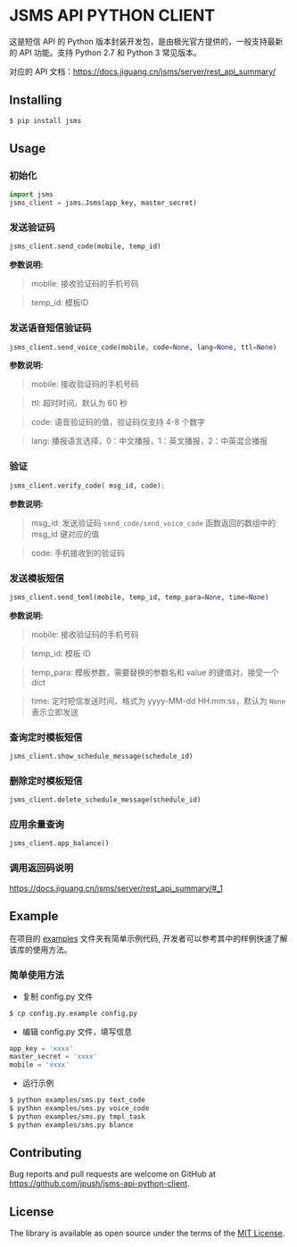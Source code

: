 # JSMS API PYTHON CLIENT

这是短信 API 的 Python 版本封装开发包，是由极光官方提供的，一般支持最新的 API 功能。支持 Python 2.7 和 Python 3 常见版本。

对应的 API 文档：https://docs.jiguang.cn/jsms/server/rest_api_summary/

## Installing

```bash
$ pip install jsms
```

## Usage

### 初始化

```python
import jsms
jsms_client = jsms.Jsms(app_key, master_secret)
```

### 发送验证码

```python
jsms_client.send_code(mobile, temp_id)
```

**参数说明:**

> mobile: 接收验证码的手机号码

> temp_id: 模板ID

### 发送语音短信验证码

```python
jsms_client.send_voice_code(mobile, code=None, lang=None, ttl=None)
```

**参数说明:**

> mobile: 接收验证码的手机号码

> ttl: 超时时间，默认为 60 秒

> code: 语音验证码的值，验证码仅支持 4-8 个数字

> lang: 播报语言选择，0：中文播报，1：英文播报，2：中英混合播报

### 验证

```python
jsms_client.verify_code( msg_id, code);
```

**参数说明:**

> msg_id: 发送验证码 `send_code/send_voice_code` 函数返回的数组中的 msg_id 键对应的值

> code: 手机接收到的验证码

### 发送模板短信

```python
jsms_client.send_teml(mobile, temp_id, temp_para=None, time=None)
```

**参数说明:**

> mobile: 接收验证码的手机号码

> temp_id: 模板 ID

> temp_para: 模板参数，需要替换的参数名和 value 的键值对，接受一个 dict

> time: 定时短信发送时间，格式为 yyyy-MM-dd HH:mm:ss，默认为 `None` 表示立即发送

### 查询定时模板短信

```python
jsms_client.show_schedule_message(schedule_id)
```

### 删除定时模板短信

```python
jsms_client.delete_schedule_message(schedule_id)
```

### 应用余量查询

```python
jsms_client.app_balance()
```

### 调用返回码说明

https://docs.jiguang.cn/jsms/server/rest_api_summary/#_1

## Example

在项目的 [examples](https://github.com/jpush/jsms-api-python-client/tree/master/examples) 文件夹有简单示例代码, 开发者可以参考其中的样例快速了解该库的使用方法。

### 简单使用方法

- 复制 config.py 文件

```bash
$ cp config.py.example config.py
```

- 编辑 config.py 文件，填写信息

```python
app_key = 'xxxx'
master_secret = 'xxxx'
mobile = 'xxxx'
```

- 运行示例

```bash
$ python examples/sms.py text_code
$ python examples/sms.py voice_code
$ python examples/sms.py tmpl_task
$ python examples/sms.py blance
```

## Contributing

Bug reports and pull requests are welcome on GitHub at https://github.com/jpush/jsms-api-python-client.

## License

The library is available as open source under the terms of the [MIT License](http://opensource.org/licenses/MIT).
